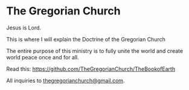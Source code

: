 # The Gregorian Church
Jesus is Lord.

This is where I will explain the Doctrine of the Gregorian Church

The entire purpose of this ministry is to fully unite the world and create world peace once and for all. 

Read this: https://github.com/TheGregorianChurch/TheBookofEarth

All inquiries to thegregorianchurch@gmail.com.
